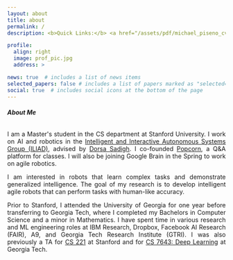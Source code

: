 ```yaml
---
layout: about
title: about
permalink: /
description: <b>Quick Links:</b> <a href="/assets/pdf/michael_piseno_cv.pdf", target="_blank">CV</a>

profile:
  align: right
  image: prof_pic.jpg
  address: >

news: true  # includes a list of news items
selected_papers: false # includes a list of papers marked as "selected={true}"
social: true  # includes social icons at the bottom of the page
---
```


###### <b>About Me</b>

<p align="justify">
I am a Master's student in the CS department at Stanford University. I work on AI and robotics in the <a href="https://iliad.stanford.edu/" target="_blank">Intelligent and Interactive Autonomous Systems Group (ILIAD)</a>, advised by <a href="https://dorsa.fyi/" target="_blank">Dorsa Sadigh</a>. I co-founded <a href="https://www.popcornapp.io/" target="_blank">Popcorn</a>, a Q&A platform for classes. I will also be joining Google Brain in the Spring to work on agile robotics.
</p>

<p align="justify">
I am interested in robots that learn complex tasks and demonstrate generalized intelligence. The goal of my research is to develop intelligent agile robots that can perform tasks with human-like accuracy.
</p>

<p align="justify">
Prior to Stanford, I attended the University of Georgia for one year before transferring to Georgia Tech, where I completed my Bachelors in Computer Science and a minor in Mathematics. I have spent time in various research and ML engineering roles at IBM Research, Dropbox, Facebook AI Research (FAIR), A9, and Georgia Tech Research Institute (GTRI). I was also previously a TA for <a href="https://stanford-cs221.github.io/autumn2021/" target="_blank">CS 221</a> at Stanford and for <a href="https://www.cc.gatech.edu/classes/AY2021/cs7643_fall/" target="_blank">CS 7643: Deep Learning</a> at Georgia Tech.
</p>
